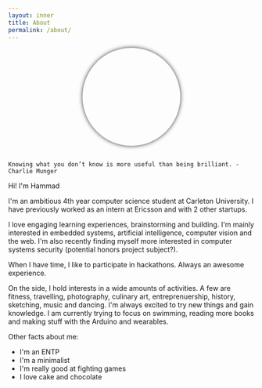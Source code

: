 ```yaml
---
layout: inner
title: About
permalink: /about/
---
```


<div style="margin:0 auto;text-align:center;height:200px;width:200px;border-radius:100px;background: url(https://media.licdn.com/mpr/mpr/shrinknp_200_200/AAEAAQAAAAAAAAMZAAAAJGI5MjQ1MWY4LTUxMjEtNDQ5Yy04YjNhLWYxYmY5ZTRmOWEwZQ.jpg);box-shadow: 0 0 8px rgba(0, 0, 0, .8);"></div>

<br>

```
Knowing what you don’t know is more useful than being brilliant. - Charlie Munger
```

Hi! I'm Hammad

I'm an ambitious 4th year computer science student at Carleton University. I have previously worked as an intern at Ericsson and with 2 other startups.

I love engaging learning experiences, brainstorming and building. I'm mainly interested in embedded systems, artificial intelligence, computer vision and the web. I'm also recently finding myself more interested in computer systems security (potential honors project subject?). 

When I have time, I like to participate in hackathons. Always an awesome experience.

On the side, I hold interests in a wide amounts of activities. A few are fitness, travelling, photography, culinary art, entreprenuership, history, sketching, music and dancing. I'm always excited to try new things and gain knowledge. I am currently trying to focus on swimming, reading more books and making stuff with the Arduino and wearables.

Other facts about me:
 - I'm an ENTP
 - I'm a minimalist 
 - I'm really good at fighting games
 - I love cake and chocolate